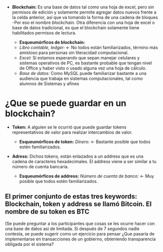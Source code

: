 - **Blockchain:** Es una base de datos tal como una hoja de excel, pero sin permisos de edición y solamente permite agregar datos nuevos frente a la celda anterior, así que va tomando la forma de una cadena de bloques -Por eso el nombre *blockchain*.
Otra diferencia con una hoja de excel o base de datos tradicional, es que el blockchain solamente tiene habilitados permisos de lectura.

  - **Esqueumórficos de blockchain:** 
  - *Libro contable, ledger:* <- No todos están familiarizados, término más amistoso para personas sin literacidad computacional.
  - *Excel:* Sí estamos esperando que sepan manejar celulares y sistemas operativos de PC, es bastante probable que tengan nivel de Office y haber visto o usado alguna vez una hoja de cálculo.
  - *Base de datos:* Como MySQL puede familiarizar bastante a una audiencia que trabaja en sistemas computacionales, tal como alumnos de Sistemas y afines

# ¿Que se puede guardar en un blockchain?

- **Token:** A alguien se le ocurrió que puede guardar tokens representativos de valor para realizar intercambios de valor. 
  - **Esqueumórficos de token:** 
*Dinero:* <- Bastante posible que todos estén familiarizados.

- **Adress:** Dichos tokens, están enlazados a un address que es una cadena de caracteres hexadecimales. El address viene a ser similar a tu número de cuenta bancaria.
   - **Esqueumórficos de address:** 
*Número de cuenta de banco:* <- Muy posible que todos estén familiarizados.

## El primer conjunto de estas tres keywords: Blockchain, token y address se llamó Bitcoin. El nombre de su token es BTC

(Se puede preguntar a los participantes que cosas se les ocurre hacer con una base de datos así de limitada. Sí después de 7 segundos nadie contesta, se puede sugerir como un ejercicio para pensar ¿Que pasaría de implementarse en transacciones de un gobierno, obteniendo transparencia obligada por el sistema?
